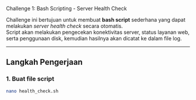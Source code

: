 Challenge 1: Bash Scripting - Server Health Check

Challenge ini bertujuan untuk membuat **bash script** sederhana yang dapat melakukan *server health check* secara otomatis.  
Script akan melakukan pengecekan konektivitas server, status layanan web, serta penggunaan disk, kemudian hasilnya akan dicatat ke dalam file log.

---

## Langkah Pengerjaan

### 1. Buat file script
```bash
nano health_check.sh
